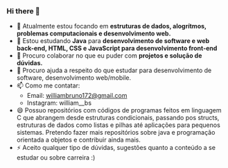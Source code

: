 ### Hi there 👋

- 🔭 Atualmente estou focando em **estruturas de dados, alogrítmos, problemas computacionais e desenvolvimento web.**
- 🌱 Estou estudando **Java** para **desenvolvimento de software e web back-end, HTML, CSS e JavaScript para desenvolvimento front-end**
- 👯 Procuro colaborar no que eu puder com **projetos e solução de dúvidas.**
- 🤔 Procuro ajuda a respeito do que estudar para desenvolvimento de software, desenvolvimento web/mobile.
- 📫 Como me contatar:
    * Email: williambruno172@gmail.com
    * Instagram: william__bs
- 😄 Possuo repositórios com códigos de programas feitos em linguagem C que abrangem desde estruturas condicionais, passando
pos structs, estruturas de dados como listas e pilhas até aplicações para pequenos sistemas. Pretendo fazer mais repositórios
sobre java e programação orientada a objetos e contribuir ainda mais.
- ⚡ Aceito qualquer tipo de dúvidas, sugestões quanto a conteúdo a se estudar ou sobre carreira :)

